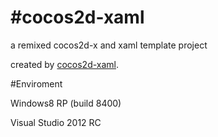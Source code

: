 #cocos2d-xaml
===========

a remixed cocos2d-x and xaml template project

created by [cocos2d-xaml][1].

#Enviroment

Windows8 RP (build 8400)

Visual Studio 2012 RC

[1]: https://github.com/chanyuenpang/cocos2dxaml
